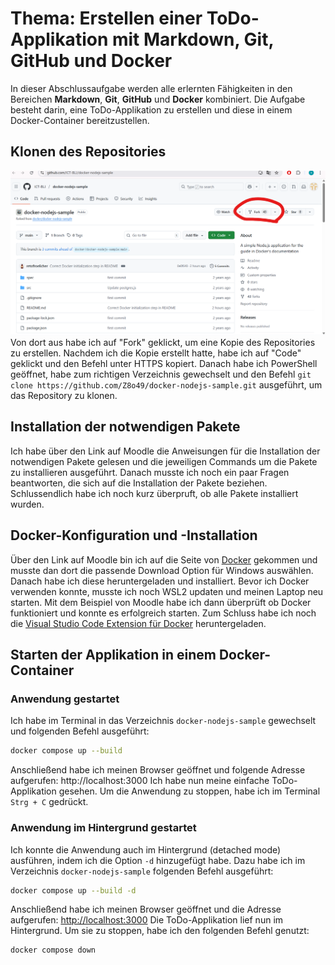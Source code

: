 # **Thema:** Erstellen einer ToDo-Applikation mit Markdown, Git, GitHub und Docker

In dieser Abschlussaufgabe werden alle erlernten Fähigkeiten in den Bereichen **Markdown**, **Git**, **GitHub** und **Docker** kombiniert. Die Aufgabe besteht darin, eine ToDo-Applikation zu erstellen und diese in einem Docker-Container bereitzustellen.

## Klonen des Repositories

![Klonen des Repositories](images/fork-github.png)
Von dort aus habe ich auf "Fork" geklickt, um eine Kopie des Repositories zu erstellen. Nachdem ich die Kopie erstellt hatte, habe ich auf "Code" geklickt und den Befehl unter HTTPS kopiert.
Danach habe ich PowerShell geöffnet, habe zum richtigen Verzeichnis gewechselt und den Befehl `git clone https://github.com/Z8o49/docker-nodejs-sample.git` ausgeführt, um das Repository zu klonen.

## Installation der notwendigen Pakete

Ich habe über den Link auf Moodle die Anweisungen für die Installation der notwendigen Pakete gelesen und die jeweiligen Commands um die Pakete zu installieren ausgeführt. Danach musste ich noch ein paar Fragen beantworten, die sich auf die Installation der Pakete beziehen. Schlussendlich habe ich noch kurz überpruft, ob alle Pakete installiert wurden.

## Docker-Konfiguration und -Installation

Über den Link auf Moodle bin ich auf die Seite von [Docker](https://www.docker.com/products/docker-desktop/) gekommen und musste dan dort die passende Download Option für Windows auswählen. Danach habe ich diese heruntergeladen und installiert. Bevor ich Docker verwenden konnte, musste ich noch WSL2 updaten und meinen Laptop neu starten. Mit dem Beispiel von Moodle habe ich dann überprüft ob Docker funktioniert und konnte es erfolgreich starten. Zum Schluss habe ich noch die [Visual Studio Code Extension für Docker](https://marketplace.visualstudio.com/items?itemName=ms-azuretools.vscode-docker) heruntergeladen.

## Starten der Applikation in einem Docker-Container

### Anwendung gestartet

Ich habe im Terminal in das Verzeichnis `docker-nodejs-sample` gewechselt und folgenden Befehl ausgeführt:

```bash
docker compose up --build
```

Anschließend habe ich meinen Browser geöffnet und folgende Adresse aufgerufen:
http://localhost:3000
Ich habe nun meine einfache ToDo-Applikation gesehen. Um die Anwendung zu stoppen, habe ich im Terminal `Strg + C` gedrückt.

### Anwendung im Hintergrund gestartet

Ich konnte die Anwendung auch im Hintergrund (detached mode) ausführen, indem ich die Option `-d` hinzugefügt habe. Dazu habe ich im Verzeichnis `docker-nodejs-sample` folgenden Befehl ausgeführt:

```bash
docker compose up --build -d
```

Anschließend habe ich meinen Browser geöffnet und die Adresse aufgerufen:
[http://localhost:3000](http://localhost:3000)
Die ToDo-Applikation lief nun im Hintergrund. Um sie zu stoppen, habe ich den folgenden Befehl genutzt:

```bash
docker compose down
```
